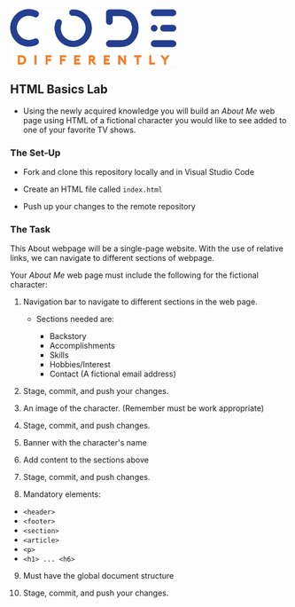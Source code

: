 <img  src="../../assets/code-diff-logo.png" alt="Code Differently Logo" style="height:100px; width:300px;">

## HTML Basics Lab

- Using the newly acquired knowledge you will build an *About Me* web page using HTML of a fictional character you would like to see added to one of your favorite TV shows.


### The Set-Up

- Fork and clone  this repository locally and in Visual Studio Code

- Create an HTML file called `index.html`

- Push up your changes to the remote repository



### The Task

This About webpage will be a single-page website. With the use of relative links, we can navigate to different sections of webpage. 

Your *About Me* web page must include the following for the fictional character:

1. Navigation bar to navigate to different sections in the web page. 

    - Sections needed are:

        - Backstory
        - Accomplishments
        - Skills
        - Hobbies/Interest
        - Contact (A fictional email address)

2. Stage, commit, and push your changes.

3. An image of the character. (Remember must be work appropriate) 

4. Stage, commit, and push changes.

5. Banner with the character's  name

6. Add content to the sections above

7. Stage, commit, and push changes.

8. Mandatory elements:

- `<header>`
- `<footer>`
- `<section>`
- `<article>`
- `<p>`
- `<h1> ... <h6>`

9. Must have the global document structure

10. Stage, commit, and push your changes. 


